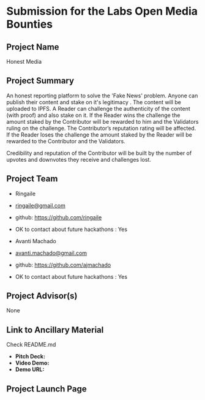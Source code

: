 # Submission for the Labs Open Media Bounties

## Project Name
Honest Media

## Project Summary
An honest reporting platform to solve the 'Fake News' problem. Anyone can publish their content and stake on it's legitimacy . The content will be uploaded to IPFS. A Reader can challenge the authenticity of the content (with proof) and also stake on it. If the Reader wins the challenge the amount staked by the Contributor will be rewarded to him and the Validators ruling on the challenge. The Contributor’s reputation rating will be affected. If the Reader loses the challenge the amount staked by the Reader will be rewarded to the Contributor and the Validators.

Credibility and reputation of the Contributor will be built by the number of upvotes and downvotes they receive and challenges lost. 

## Project Team
* Ringaile
* ringaile@gmail.com
* github: https://github.com/ringaile
* OK to contact about future hackathons : Yes

* Avanti Machado    
* avanti.machado@gmail.com
* github: https://github.com/ajmachado
* OK to contact about future hackathons : Yes

## Project Advisor(s)
None

## Link to Ancillary Material
Check README.md

- **Pitch Deck:**
- **Video Demo:**
- **Demo URL:**

## Project Launch Page

